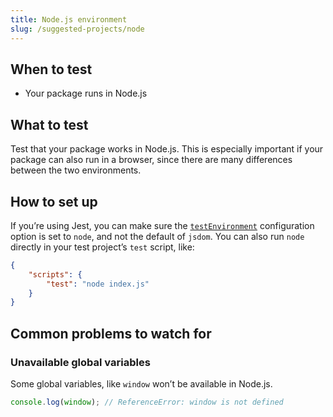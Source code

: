 ```yaml
---
title: Node.js environment
slug: /suggested-projects/node
---
```


## When to test

- Your package runs in Node.js

## What to test

Test that your package works in Node.js. This is especially important if your package can also run in a browser, since there are many differences between the two environments.

## How to set up

If you’re using Jest, you can make sure the [`testEnvironment`](https://jestjs.io/docs/configuration#testenvironment-string) configuration option is set to `node`, and not the default of `jsdom`. You can also run `node` directly in your test project’s `test` script, like:

```json {3} title="test-projects/node/package.json"
{
    "scripts": {
        "test": "node index.js"
    }
}
```

## Common problems to watch for

### Unavailable global variables

Some global variables, like `window` won’t be available in Node.js.

```js
console.log(window); // ReferenceError: window is not defined
```